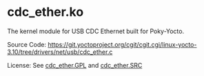 cdc_ether.ko
===

The kernel module for USB CDC Ethernet built for Poky-Yocto.

Source Code: https://git.yoctoproject.org/cgit/cgit.cgi/linux-yocto-3.10/tree/drivers/net/usb/cdc_ether.c

License: See [cdc_ether.GPL](cdc_ether.GPL) and [cdc_ether.SRC](cdc_ether.SRC)
